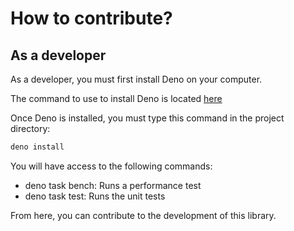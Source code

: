 # How to contribute?

## As a developer

As a developer, you must first install Deno on your computer.

The command to use to install Deno is located [here](https://deno.com)

Once Deno is installed, you must type this command in the project directory:

```sh 
deno install 
```

You will have access to the following commands:

- deno task bench: Runs a performance test
- deno task test: Runs the unit tests

From here, you can contribute to the development of this library.